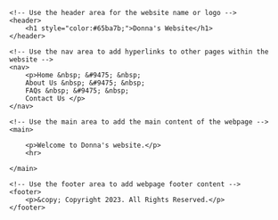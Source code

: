 <!DOCTYPE html>
<!-- This website was created by Donna Jang -->
<html lang="en">
<head>
	<title>Donna's Website</title>
	<meta charset="utf-8">
</head>
<body>

	<!-- Use the header area for the website name or logo -->
	<header>
		<h1 style="color:#65ba7b;">Donna's Website</h1>
	</header>
	
	<!-- Use the nav area to add hyperlinks to other pages within the website -->
	<nav>
		<p>Home &nbsp; &#9475; &nbsp;
		About Us &nbsp; &#9475; &nbsp;
		FAQs &nbsp; &#9475; &nbsp;
		Contact Us </p>
	</nav>
	
	<!-- Use the main area to add the main content of the webpage -->
	<main>
	
		<p>Welcome to Donna's website.</p>
		<hr>
			
	</main>
	
	<!-- Use the footer area to add webpage footer content -->
	<footer>
		<p>&copy; Copyright 2023. All Rights Reserved.</p>
	</footer>
	
</body>
</html>
